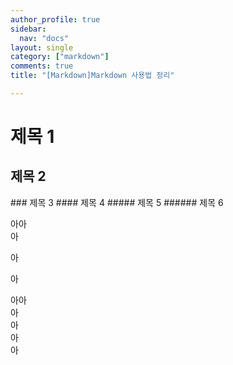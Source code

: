 ```yaml
---
author_profile: true
sidebar:
  nav: "docs"
layout: single
category: ["markdown"]
comments: true
title: "[Markdown]Markdown 사용법 정리"

---
```

# 제목 1
## 제목 2
<span class="hljs-section">### 제목 3</span>
<span class="hljs-section">#### 제목 4</span>
<span class="hljs-section">##### 제목 5</span>
<span class="hljs-section">###### 제목 6</span>
</code></pre>

아아  
아 

아

아

아아  
아   
아<br>
아  
아<br>
